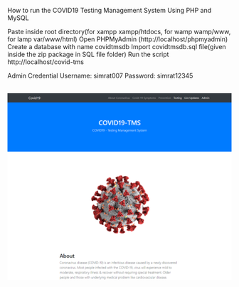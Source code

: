 How to run the COVID19 Testing Management System Using PHP and MySQL


Paste inside root directory(for xampp xampp/htdocs, for wamp wamp/www, for lamp var/www/html)
Open PHPMyAdmin (http://localhost/phpmyadmin)
Create a database with name covidtmsdb
Import covidtmsdb.sql file(given inside the zip package in SQL file folder)
Run the script http://localhost/covid-tms

Admin Credential
Username: simrat007
Password: simrat12345


<br>


<img src="Covid-19 Testing Management System.png" width="600"/>

